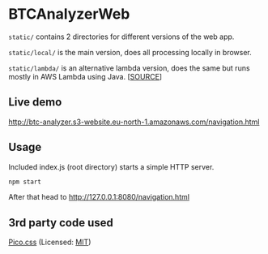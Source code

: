 # BTCAnalyzerWeb
`static/` contains 2 directories for different versions of the web app.

`static/local/` is the main version, does all processing locally in browser.

`static/lambda/` is an alternative lambda version, does the same but runs mostly in AWS Lambda using Java. [[SOURCE](https://github.com/Eerosal/BtcAnalyzerLambda)]

## Live demo
http://btc-analyzer.s3-website.eu-north-1.amazonaws.com/navigation.html

## Usage
Included index.js (root directory) starts a simple HTTP server. 

```bash
npm start
```
After that head to http://127.0.0.1:8080/navigation.html



## 3rd party code used
[Pico.css](https://github.com/picocss/pico) (Licensed: [MIT](https://github.com/picocss/pico/blob/master/LICENSE.md))
